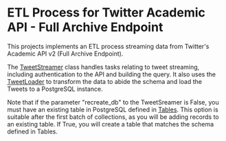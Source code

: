 # ETL Process for Twitter Academic API - Full Archive Endpoint

This projects implements an ETL process streaming data from Twitter's Academic API v2 (Full Archive Endpoint).

The [TweetStreamer](TweetCollector_FullArchiveAPI/TweetStreamer.py) class handles tasks relating to tweet streaming, including authentication to the API and building the query. It also uses the [TweetLoader](TweetCollector_FullArchiveAPI/TweetLoader.py) to transform the data to abide the schema and load the Tweets to a PostgreSQL instance.

Note that if the parameter "recreate_db" to the TweetSreamer is False, you must have an existing table in PostgreSQL defined in [Tables](TweetCollector_FullArchiveAPI/Tables.py). This option is suitable after the first batch of collections, as you will be adding records to an existing table. If True, you will create a table that matches the schema defined in Tables.
